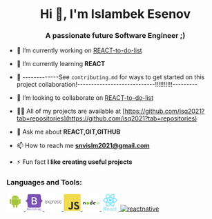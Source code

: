 <h1 align="center">Hi 👋, I'm Islambek Esenov</h1>
<h3 align="center">A passionate future Software Engineer ;)</h3>

- 🔭 I’m currently working on [REACT-to-do-list](https://github.com/isq2021/to-do-list-REACT)

- 🌱 I’m currently learning **REACT**
- 🔭 -------------See `contributing.md` for ways to get started on this project collaboration!----------------------------!!!!!!!!!!---------

- 👯 I’m looking to collaborate on [REACT-to-do-list](https://github.com/isq2021/to-do-list-REACT)

- 👨‍💻 All of my projects are available at [https://github.com/isq2021?tab=repositories](https://github.com/isq2021?tab=repositories)

- 💬 Ask me about **REACT,GIT,GITHUB**

- 📫 How to reach me **snvislm2021@gmail.com**

- ⚡ Fun fact **I like creating useful projects**


<p align="left">
</p>

<h3 align="left">Languages and Tools:</h3>
<p align="left"> <a href="https://developer.android.com" target="_blank" rel="noreferrer"> <img src="https://raw.githubusercontent.com/devicons/devicon/master/icons/android/android-original-wordmark.svg" alt="android" width="40" height="40"/> </a> <a href="https://getbootstrap.com" target="_blank" rel="noreferrer"> <img src="https://raw.githubusercontent.com/devicons/devicon/master/icons/bootstrap/bootstrap-plain-wordmark.svg" alt="bootstrap" width="40" height="40"/> </a> <a href="https://expressjs.com" target="_blank" rel="noreferrer"> <img src="https://raw.githubusercontent.com/devicons/devicon/master/icons/express/express-original-wordmark.svg" alt="express" width="40" height="40"/> </a> <a href="https://developer.mozilla.org/en-US/docs/Web/JavaScript" target="_blank" rel="noreferrer"> <img src="https://raw.githubusercontent.com/devicons/devicon/master/icons/javascript/javascript-original.svg" alt="javascript" width="40" height="40"/> </a> <a href="https://nodejs.org" target="_blank" rel="noreferrer"> <img src="https://raw.githubusercontent.com/devicons/devicon/master/icons/nodejs/nodejs-original-wordmark.svg" alt="nodejs" width="40" height="40"/> </a> <a href="https://reactjs.org/" target="_blank" rel="noreferrer"> <img src="https://raw.githubusercontent.com/devicons/devicon/master/icons/react/react-original-wordmark.svg" alt="react" width="40" height="40"/> </a> <a href="https://reactnative.dev/" target="_blank" rel="noreferrer"> <img src="https://reactnative.dev/img/header_logo.svg" alt="reactnative" width="40" height="40"/> </a> </p>
